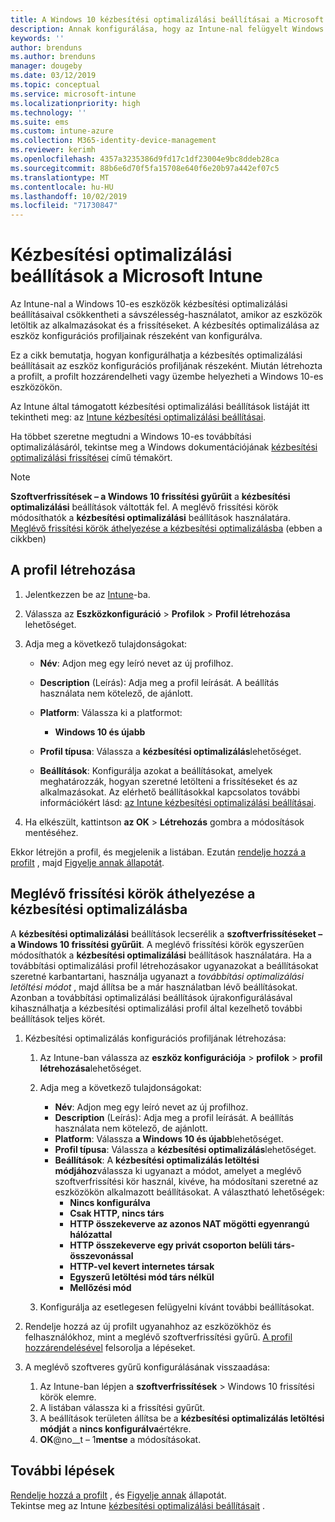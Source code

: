 ```yaml
---
title: A Windows 10 kézbesítési optimalizálási beállításai a Microsoft Intuneban – Azure | Microsoft Docs
description: Annak konfigurálása, hogy az Intune-nal felügyelt Windows 10-es eszközök hogyan használják a kézbesítési optimalizálást. Az Intune-ban hozzon létre egy eszköz-konfigurációs profilt a frissítések internetről történő telepítéséhez. Azt is megtudhatja, hogyan lehet lecserélni a meglévő frissítési gyűrűket egy kézbesítési optimalizálási profillal.
keywords: ''
author: brenduns
ms.author: brenduns
manager: dougeby
ms.date: 03/12/2019
ms.topic: conceptual
ms.service: microsoft-intune
ms.localizationpriority: high
ms.technology: ''
ms.suite: ems
ms.custom: intune-azure
ms.collection: M365-identity-device-management
ms.reviewer: kerimh
ms.openlocfilehash: 4357a3235386d9fd17c1df23004e9bc8ddeb28ca
ms.sourcegitcommit: 88b6e6d70f5fa15708e640f6e20b97a442ef07c5
ms.translationtype: MT
ms.contentlocale: hu-HU
ms.lasthandoff: 10/02/2019
ms.locfileid: "71730847"
---
```

# <a name="delivery-optimization-settings-in-microsoft-intune"></a>Kézbesítési optimalizálási beállítások a Microsoft Intune

Az Intune-nal a Windows 10-es eszközök kézbesítési optimalizálási beállításaival csökkentheti a sávszélesség-használatot, amikor az eszközök letöltik az alkalmazásokat és a frissítéseket. A kézbesítés optimalizálása az eszköz konfigurációs profiljainak részeként van konfigurálva.  

Ez a cikk bemutatja, hogyan konfigurálhatja a kézbesítés optimalizálási beállításait az eszköz konfigurációs profiljának részeként. Miután létrehozta a profilt, a profilt hozzárendelheti vagy üzembe helyezheti a Windows 10-es eszközökön. 

Az Intune által támogatott kézbesítési optimalizálási beállítások listáját itt tekintheti meg: az [Intune kézbesítési optimalizálási beállításai](../delivery-optimization-settings.md).  

Ha többet szeretne megtudni a Windows 10-es továbbítási optimalizálásáról, tekintse meg a Windows dokumentációjának [kézbesítési optimalizálási frissítései](https://docs.microsoft.com/windows/deployment/update/waas-delivery-optimization) című témakört.  


> [!NOTE]
> **Szoftverfrissítések – a Windows 10 frissítési gyűrűit** a **kézbesítési optimalizálási** beállítások váltották fel. A meglévő frissítési körök módosíthatók a **kézbesítési optimalizálási** beállítások használatára. [Meglévő frissítési körök áthelyezése a kézbesítési optimalizálásba](#move-existing-update-rings-to-delivery-optimization) (ebben a cikkben) 
## <a name="create-the-profile"></a>A profil létrehozása

1. Jelentkezzen be az [Intune](https://go.microsoft.com/fwlink/?linkid=2090973)-ba.

2. Válassza az **Eszközkonfiguráció** > **Profilok** > **Profil létrehozása** lehetőséget.

3. Adja meg a következő tulajdonságokat:

    - **Név**: Adjon meg egy leíró nevet az új profilhoz.
    - **Description** (Leírás): Adja meg a profil leírását. A beállítás használata nem kötelező, de ajánlott.
    - **Platform**: Válassza ki a platformot:  

        - **Windows 10 és újabb**

    - **Profil típusa**: Válassza a **kézbesítési optimalizálás**lehetőséget.
    - **Beállítások**: Konfigurálja azokat a beállításokat, amelyek meghatározzák, hogyan szeretné letölteni a frissítéseket és az alkalmazásokat. Az elérhető beállításokkal kapcsolatos további információkért lásd: [az Intune kézbesítési optimalizálási beállításai](../delivery-optimization-settings.md).

4. Ha elkészült, kattintson **az OK** > **Létrehozás** gombra a módosítások mentéséhez.

Ekkor létrejön a profil, és megjelenik a listában. Ezután [rendelje hozzá a profilt](device-profile-assign.md) , majd [Figyelje annak állapotát](device-profile-monitor.md).

## <a name="move-existing-update-rings-to-delivery-optimization"></a>Meglévő frissítési körök áthelyezése a kézbesítési optimalizálásba

A **kézbesítési optimalizálási** beállítások lecserélik a **szoftverfrissítéseket – a Windows 10 frissítési gyűrűit**. A meglévő frissítési körök egyszerűen módosíthatók a **kézbesítési optimalizálási** beállítások használatára. Ha a továbbítási optimalizálási profil létrehozásakor ugyanazokat a beállításokat szeretné karbantartani, használja ugyanazt a *továbbítási optimalizálási letöltési módot* , majd állítsa be a már használatban lévő beállításokat. Azonban a továbbítási optimalizálási beállítások újrakonfigurálásával kihasználhatja a kézbesítési optimalizálási profil által kezelhető további beállítások teljes körét.

1. Kézbesítési optimalizálás konfigurációs profiljának létrehozása:

    1. Az Intune-ban válassza az **eszköz konfigurációja** > **profilok** > **profil létrehozása**lehetőséget.
    2. Adja meg a következő tulajdonságokat:

        - **Név**: Adjon meg egy leíró nevet az új profilhoz.
        - **Description** (Leírás): Adja meg a profil leírását. A beállítás használata nem kötelező, de ajánlott.
        - **Platform**: Válassza **a Windows 10 és újabb**lehetőséget.
        - **Profil típusa**: Válassza a **kézbesítési optimalizálás**lehetőséget.
        - **Beállítások**: A **kézbesítési optimalizálás letöltési módjához**válassza ki ugyanazt a módot, amelyet a meglévő szoftverfrissítési kör használ, kivéve, ha módosítani szeretné az eszközökön alkalmazott beállításokat. A választható lehetőségek:
            - **Nincs konfigurálva**
            - **Csak HTTP, nincs társ**
            - **HTTP összekeverve az azonos NAT mögötti egyenrangú hálózattal**
            - **HTTP összekeverve egy privát csoporton belüli társ-összevonással**
            - **HTTP-vel kevert internetes társak**
            - **Egyszerű letöltési mód társ nélkül**
            - **Mellőzési mód**
    3. Konfigurálja az esetlegesen felügyelni kívánt további beállításokat.
1. Rendelje hozzá az új profilt ugyanahhoz az eszközökhöz és felhasználókhoz, mint a meglévő szoftverfrissítési gyűrű. [A profil hozzárendelésével](device-profile-assign.md) felsorolja a lépéseket.

3. A meglévő szoftveres gyűrű konfigurálásának visszaadása:
    1. Az Intune-ban lépjen a **szoftverfrissítések** > Windows 10 frissítési körök elemre.
    2. A listában válassza ki a frissítési gyűrűt.
    3. A beállítások területen állítsa be a **kézbesítési optimalizálás letöltési módját** a **nincs konfigurálva**értékre.
    4. **OK**@no__t – 1**mentse** a módosításokat.

## <a name="next-steps"></a>További lépések

[Rendelje hozzá a profilt](device-profile-assign.md) , és [Figyelje annak](device-profile-monitor.md) állapotát.  
Tekintse meg az Intune [kézbesítési optimalizálási beállításait](../delivery-optimization-settings.md) .
